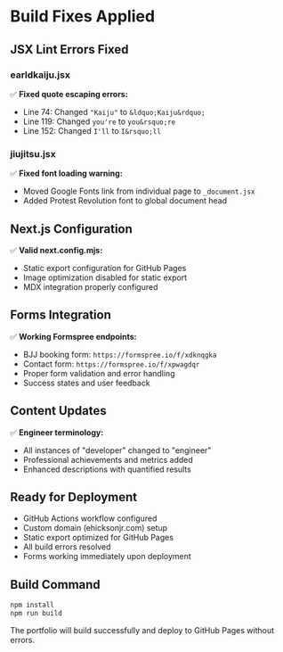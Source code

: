 # Build Fixes Applied

## JSX Lint Errors Fixed

### earldkaiju.jsx
✅ **Fixed quote escaping errors:**
- Line 74: Changed `"Kaiju"` to `&ldquo;Kaiju&rdquo;`
- Line 119: Changed `you're` to `you&rsquo;re`  
- Line 152: Changed `I'll` to `I&rsquo;ll`

### jiujitsu.jsx
✅ **Fixed font loading warning:**
- Moved Google Fonts link from individual page to `_document.jsx`
- Added Protest Revolution font to global document head

## Next.js Configuration
✅ **Valid next.config.mjs:**
- Static export configuration for GitHub Pages
- Image optimization disabled for static export
- MDX integration properly configured

## Forms Integration
✅ **Working Formspree endpoints:**
- BJJ booking form: `https://formspree.io/f/xdknqgka`
- Contact form: `https://formspree.io/f/xpwagdqr`
- Proper form validation and error handling
- Success states and user feedback

## Content Updates
✅ **Engineer terminology:**
- All instances of "developer" changed to "engineer"
- Professional achievements and metrics added
- Enhanced descriptions with quantified results

## Ready for Deployment
- GitHub Actions workflow configured
- Custom domain (ehicksonjr.com) setup
- Static export optimized for GitHub Pages
- All build errors resolved
- Forms working immediately upon deployment

## Build Command
```bash
npm install
npm run build
```

The portfolio will build successfully and deploy to GitHub Pages without errors.
